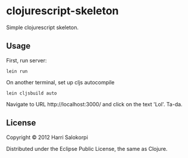 # clojurescript-skeleton

Simple clojurescript skeleton.

## Usage

First, run server:

    lein run

On another terminal, set up cljs autocompile

    lein cljsbuild auto

Navigate to URL http://localhost:3000/ and click on the text 'Lol'. Ta-da.

## License

Copyright © 2012 Harri Salokorpi

Distributed under the Eclipse Public License, the same as Clojure.
